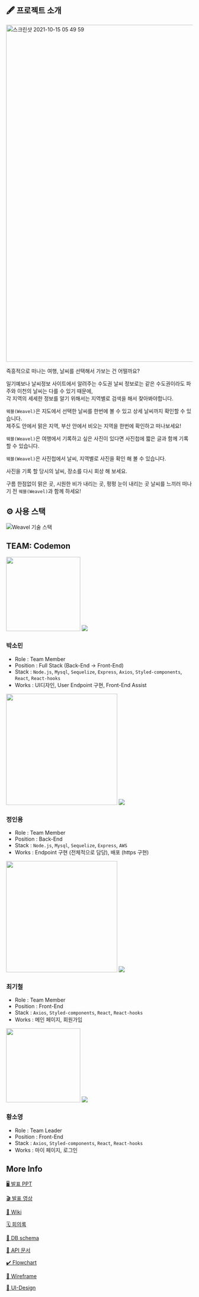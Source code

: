 
## 🖋 프로젝트 소개

<img width="909" alt="스크린샷 2021-10-15 05 49 59" src="https://user-images.githubusercontent.com/85698976/137393404-ed208ecf-c003-48c5-8965-18a64293cd65.png">

즉흥적으로 떠나는 여행,
날씨를 선택해서 가보는 건 어떨까요?            

일기예보나 날씨정보 사이트에서 알려주는 수도권 날씨 정보로는 같은 수도권이라도 파주와 이천의 날씨는 다를 수 있기 때문에,            
각 지역의 세세한 정보를 알기 위해서는 지역별로 검색을 해서 찾아봐야합니다.    



`웨블(Weavel)`은 지도에서 선택한 날씨를 한번에 볼 수 있고 상세 날씨까지 확인할 수 있습니다.            
제주도 안에서 맑은 지역, 부산 안에서 비오는 지역을 한번에 확인하고 떠나보세요!              
          
`웨블(Weavel)`은 여행에서 기록하고 싶은 사진이 있다면 사진첩에 짧은 글과 함께 기록 할 수 있습니다.            


`웨블(Weavel)`은 사진첩에서 날씨, 지역별로 사진을 확인 해 볼 수 있습니다.

사진을 기록 할 당시의 날씨, 장소를 다시 회상 해 보세요.

구름 한점없이 맑은 곳, 시원한 비가 내리는 곳, 펑펑 눈이 내리는 곳 날씨를 느끼러 떠나기 전 `웨블(Weavel)`과 함께 하세요!

## ⚙️ 사용 스택
![Weavel 기술 스택](https://user-images.githubusercontent.com/85698976/137167710-6a9ec57c-aaf0-41e4-a862-d9e8388eaec8.jpeg)


## TEAM: Codemon

<img src = "https://user-images.githubusercontent.com/82765407/133204924-ee98db2f-f364-4e57-87c8-935f7fa58714.png" width="200px">
<a href="https://github.com/devSominPark"><img src = "https://img.shields.io/badge/devSominPark-black?style=for-the-badge&logo=GitHub&logoColor=white"></a>

### 박소민 
* Role : Team Member
* Position : Full Stack (Back-End -> Front-End)
* Stack : `Node.js`, `Mysql`, `Sequelize`, `Express`, `Axios`, `Styled-components`, `React`, `React-hooks`
* Works : UI디자인, User Endpoint 구현, Front-End Assist

<img src = "https://user-images.githubusercontent.com/82765407/133204916-bd1c3735-a798-423e-bcca-421d5e83664d.png" width="300px">
<a href="https://github.com/iysh321"><img src = "https://img.shields.io/badge/iysh321-black?style=for-the-badge&logo=GitHub&logoColor=white"></a>

### 정인용 
* Role : Team Member
* Position : Back-End
* Stack : `Node.js`, `Mysql`, `Sequelize`, `Express`, `AWS`
* Works : Endpoint 구현 (전체적으로 담당), 배포 (https 구현)

<img src = "https://user-images.githubusercontent.com/82765407/133204790-650f764c-ba17-4a79-b7d9-436f29b10e54.png" width="300px">
<a href="https://github.com/choigicheol"><img src = "https://img.shields.io/badge/g__c0916-black?style=for-the-badge&logo=GitHub&logoColor=white"></a>

### 최기철 
* Role : Team Member
* Position : Front-End
* Stack : `Axios`, `Styled-components`, `React`, `React-hooks`
* Works : 메인 페이지, 회원가입

<img src = "https://user-images.githubusercontent.com/82765407/133204932-ebec87d5-7694-4a8e-a423-233a62d037df.png" width="200px">
 <a href="https://github.com/suzyhwang"><img src = "https://img.shields.io/badge/suzyhwang-black?style=for-the-badge&logo=GitHub&logoColor=white"></a>

### 황소영 

* Role : Team Leader
* Position : Front-End
* Stack : `Axios`, `Styled-components`, `React`, `React-hooks`
* Works : 마이 페이지, 로그인

## More Info

[🖥  발표 PPT](https://www.miricanvas.com/v/1nd0sx)

[🎬  발표 영상](https://s3.us-west-2.amazonaws.com/secure.notion-static.com/d0194e0b-c6fe-4196-95c7-7b4f784e60e7/zoom_6.mp4?X-Amz-Algorithm=AWS4-HMAC-SHA256&X-Amz-Credential=AKIAT73L2G45O3KS52Y5%2F20211015%2Fus-west-2%2Fs3%2Faws4_request&X-Amz-Date=20211015T092724Z&X-Amz-Expires=86400&X-Amz-Signature=ca5b532db6a584150a7fe30bdf59368fa124ae8d39871efe55a347571ffbd36b&X-Amz-SignedHeaders=host&response-content-disposition=filename%20%3D%2214_Codemon_Weavel.mp4%22)

[👾  Wiki](https://github.com/codestates/Weavel/wiki)

[🗓  회의록](https://github.com/codestates/Weavel/projects/5)

[🐬 DB schema](https://dbdiagram.io/d/615c4654825b5b014621fdad)

[🐳 API 문서](https://3221.gitbook.io/weavel/)

[✔️ Flowchart](https://github.com/codestates/Weavel/wiki/Flow-Chart)

[📐 Wireframe](https://github.com/codestates/Weavel/wiki/Wireframe)

[🎨 UI-Design](https://github.com/codestates/Weavel/wiki/UI-Design)

